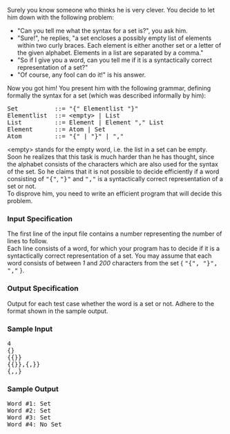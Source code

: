 <p>
Surely you know someone who thinks he is very clever. You decide to
let him
down with the following problem:<br>
</p>
<ul>
  <li>"Can you tell me what the syntax for a set is?", you ask him.</li>
  <li>"Sure!", he replies, "a set encloses a
possibly empty list
of elements within two curly braces. Each element is either another set
or a letter of
the given alphabet. Elements in a list are separated by a comma." </li>
  <li>"So if I give you a word, can you tell me if it is a
syntactically
correct
representation of a set?" </li>
  <li>"Of course, any fool can do it!" is his answer.</li>
</ul>
<p>
Now you got him! You present him with the following grammar, defining
formally the syntax for a set (which was described informally by him):</p>
<pre>Set          ::= "{" Elementlist "}"
Elementlist  ::= &lt;empty&gt; | List
List         ::= Element | Element "," List
Element      ::= Atom | Set
Atom         ::= "{" | "}" | ","
</pre>
<p>
&lt;empty&gt; stands for the empty word, i.e. the list in a set can be empty.<br>
Soon he realizes that this task is much harder than he has thought,
since the alphabet consists of the characters
which are also used for the syntax of the set. So he claims that it is
not possible to decide efficiently if a word
consisting of <samp>"{"</samp>, <samp>"}"</samp> and <samp>","</samp> is a syntactically correct
representation of a set or not.<br>
To disprove him, you need to write an efficient program that will
decide this
problem.</p>
<h3>Input Specification</h3>
<p>The first line of the input file contains a number representing the
number of lines to follow. <br>
Each line consists of a word, for which your
program has to decide
if it is a syntactically correct representation of a set.
You may assume that each word consists of between <i>1</i> and <i>200</i>
characters
from the set { <samp>"{", "}", ","</samp> }.
</p>
<h3>Output Specification</h3>
<p>Output for each test case whether the word is a set or not.
Adhere to the format shown in the sample output.
</p>
<h3>Sample Input</h3>
<pre>4
{}
{{}}
{{}},{,}}
{,,}
</pre>
<h3>Sample Output</h3>
<pre>Word #1: Set
Word #2: Set
Word #3: Set
Word #4: No Set
</pre>